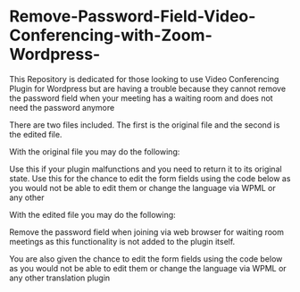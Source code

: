# Remove-Password-Field-Video-Conferencing-with-Zoom-Wordpress-
This Repository is dedicated for those looking to use Video Conferencing Plugin for Wordpress but are having a trouble because they cannot remove the password field when your meeting has a waiting room and does not need the password anymore


There are two files included. The first is the original file and the second is the edited file. 

With the original file you may do the following:

Use this if your plugin malfunctions and you need to return it to its original state.
Use this for the chance to edit the form fields using the code below as you would not be able to edit them or change the language via WPML or any other


With the edited file you may do the following:

Remove the password field when joining via web browser for waiting room meetings as this functionality is not added to the plugin itself. 

You are also given the chance to edit the form fields using the code below as you would not be able to edit them or change the language via WPML or any other translation plugin
